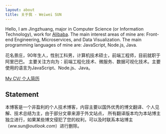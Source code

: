 ```yaml
---
layout: about
title: 关于我 - Weiwei SUN
---
```


Hello, I am Jingzhuang, major in Computer Science (or Information Technology), work for [Alibaba](http://www.alibaba.com/).
The main interest areas of mine are: Front-end Engineering, Microservices, and Data Visualization.
The main programming languages of mine are: JavaScript, Node.js, Java.

花名景庄，90年生人，性别工科男，计算机技术硕士，前端工程师，目前就职于阿里巴巴。
主要关注方向为：前端工程化技术、微服务、数据可视化技术。主要使用的语言为JavaScript、Node.js、Java。

[My CV/ 个人简历](/RESUME.html)

<h2 class="text-center">Statement</h2>

本博客是一个非盈利的个人技术博客，内容主要以国外优秀的博文翻译、个人见解、技术总结为主，由于部分文章来源于外文站点，
所有翻译版本均为本站博主独立进行，如果某些博文侵犯了您的权利，可以及时联系本站博主（_ww.sun@outlook.com_）进行删除。